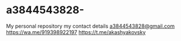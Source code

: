# a3844543828-
My personal repository 
my contact details 
a3844543828@gmail.com 
https://wa.me/919398922197
https://t.me/akashyakovsky
